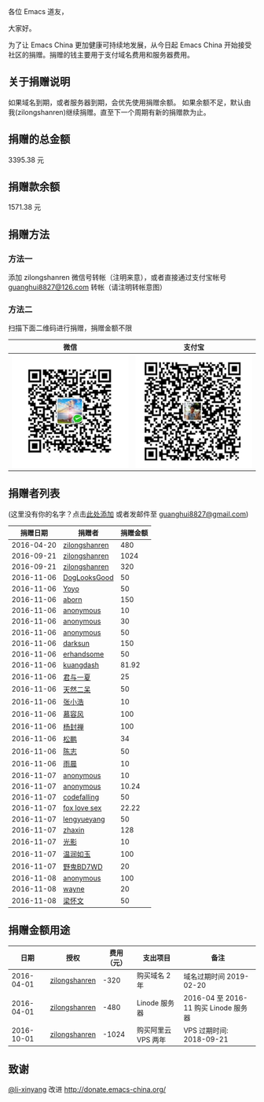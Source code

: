 各位 Emacs 道友，

大家好。

为了让 Emacs China 更加健康可持续地发展，从今日起 Emacs China
开始接受社区的捐赠。捐赠的钱主要用于支付域名费用和服务器费用。

关于捐赠说明
------------

如果域名到期，或者服务器到期，会优先使用捐赠余额。
如果余额不足，默认由我(zilongshanren)继续捐赠。直至下一个周期有新的捐赠款为止。

捐赠的总金额
------------

3395.38 元

捐赠款余额
----------

1571.38 元

捐赠方法
--------

### 方法一

添加 zilongshanren 微信号转帐（注明来意），或者直接通过支付宝帐号
guanghui8827@126.com 转帐（请注明转帐意图）

### 方法二

扫描下面二维码进行捐赠，捐赠金额不限

| 微信 | 支付宝 |
| --- | --- |
|![](./imgs/weixin-donate.jpeg)|![](./imgs/zhifubao-donate.jpeg)|

捐赠者列表
----------

(这里没有你的名字？点击[此处添加](https://github.com/emacs-china/donate/issues/2)
或者发邮件至 guanghui8827@gmail.com)

| 捐赠日期 | 捐赠者 | 捐赠金额 |
| --- | --- | --- |
| 2016-04-20 | [zilongshanren](http://www.weibo.com/zilongshanren) | 480 |
| 2016-09-21 | [zilongshanren](http://www.weibo.com/zilongshanren) | 1024 |
| 2016-09-21 | [zilongshanren](http://www.weibo.com/zilongshanren) | 320 |
| 2016-11-06 | [DogLooksGood](https://github.com/DogLooksGood) | 50 |
| 2016-11-06 | [Yoyo]() | 50 |
| 2016-11-06 | [aborn](https://github.com/aborn) | 150 |
| 2016-11-06 | [anonymous]() | 10 |
| 2016-11-06 | [anonymous]() | 30 |
| 2016-11-06 | [anonymous]() | 50 |
| 2016-11-06 | [darksun](https://github.com/lujun9972) | 150 |
| 2016-11-06 | [erhandsome](https://github.com/erhandsome) | 50 |
| 2016-11-06 | [kuangdash](https://github.com/kuangdash) | 81.92 |
| 2016-11-06 | [君与一夏]() | 25 |
| 2016-11-06 | [天然二呆](https://github.com/tumashu) | 50 |
| 2016-11-06 | [张小浩]() | 10 |
| 2016-11-06 | [慕容风]() | 100 |
| 2016-11-06 | [杨封禅]() | 100 |
| 2016-11-06 | [松鹏]() | 34 |
| 2016-11-06 | [陈志]() | 50 |
| 2016-11-06 | [雨晨]() | 10 |
| 2016-11-07 | [anonymous]() | 10 |
| 2016-11-07 | [anonymous]() | 10.24 |
| 2016-11-07 | [codefalling](https://github.com/codefalling) | 50 |
| 2016-11-07 | [fox love sex]() | 22.22 |
| 2016-11-07 | [lengyueyang]() | 50 |
| 2016-11-07 | [zhaxin]() | 128 |
| 2016-11-07 | [光影]() | 10 |
| 2016-11-07 | [温润如玉]() | 100 |
| 2016-11-07 | [野鬼BD7WD]() | 20 |
| 2016-11-08 | [anonymous]() | 100 |
| 2016-11-08 | [wayne]() | 20 |
| 2016-11-08 | [梁怀文]() | 50 |


捐赠金额用途
------------

| 日期 | 授权 | 费用（元） | 支出项目 | 备注 |
| --- | --- | --- | --- | --- |
| 2016-04-01 | [zilongshanren]() | -320 | 购买域名 2 年 | 域名过期时间 2019-02-20 |
| 2016-04-01 | [zilongshanren]() | -480 | Linode 服务器 | 2016-04 至 2016-11 购买 Linode 服务器 |
| 2016-10-01 | [zilongshanren]() | -1024 | 购买阿里云 VPS 两年 | VPS 过期时间: 2018-09-21 |



致谢
----

[@li-xinyang](https://github.com/li-xinyang) 改进
<http://donate.emacs-china.org/>
